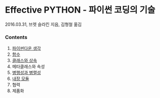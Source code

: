 # Effective PYTHON - 파이썬 코딩의 기술

2016.03.31, 브렛 슬라킨 지음, 김형철 옮김

### Contents
1. [파이썬다운 생각](https://github.com/gritmind/my-review-notes/blob/master/code/book/effective_py/notes/chapter_1.md)
2. [함수](https://github.com/gritmind/my-review-notes/blob/master/code/book/effective_py/notes/chapter_2.md)
3. [클래스와 상속](https://github.com/gritmind/my-review-notes/blob/master/code/book/effective_py/notes/chapter_3.md)
4. 메타클래스와 속성
5. [병행성과 병렬성](https://github.com/gritmind/my-review-notes/blob/master/code/book/effective_py/notes/chapter_5.md)
6. [내장 모듈](https://github.com/gritmind/my-review-notes/blob/master/code/book/effective_py/notes/chapter_6.md)
7. 협력
8. 제품화
